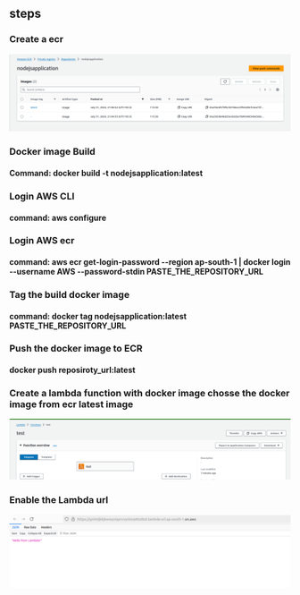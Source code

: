 ## steps

### Create a ecr 
![alt text](image.png)

### Docker image Build 
#### Command:  docker build -t nodejsapplication:latest

### Login AWS CLI
#### command: aws configure

### Login AWS ecr
#### command: aws ecr get-login-password --region ap-south-1 | docker login --username AWS --password-stdin PASTE_THE_REPOSITORY_URL

### Tag the build docker image
#### command: docker tag nodejsapplication:latest PASTE_THE_REPOSITORY_URL

### Push the docker image to ECR
#### docker push reposiroty_url:latest

### Create a lambda function with docker image chosse the docker image from ecr latest image
![alt text](image-1.png)

### Enable the Lambda url 
![alt text](image-2.png)